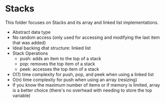 # Stacks

This folder focuses on Stacks and its array and linked list implementations.

-   Abstract data type
-   No random access (only used for accessing and modifying the last item that was added)
-   Ideal backing dtat structure: linked list
-   Stack Operations
    -   push: adds an item to the top of a stack
    -   pop: removes the top item of a stack
    -   peek: accesses the top item of a stack
-   O(1) time complexity for push, pop, and peek when using a linked list
-   O(n) time complexity for push when using an array (resizing)
-   If you know the maximum number of items or if memory is limited, array is a better choice (there's no overhead with needing to store the top variable)
